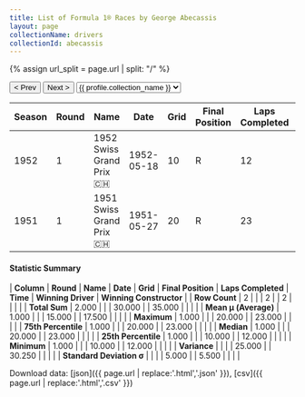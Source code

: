 ```yaml
---
title: List of Formula 1® Races by George Abecassis
layout: page
collectionName: drivers
collectionId: abecassis
---
```


{% assign url_split = page.url | split: "/" %}
<div id="collection-navigation">
<button onclick="selector.options[selector.selectedIndex-1].value && (window.location = selector.options[selector.selectedIndex-1].value);">&lt; Prev</button>
<button onclick="selector.options[selector.selectedIndex+1].value && (window.location = selector.options[selector.selectedIndex+1].value);">Next &gt;</button>
<select id="selector" onchange="this.options[this.selectedIndex].value && (window.location = this.options[this.selectedIndex].value);">
  {% for collectionId in site.data[page.collectionName].refs %}
    {% if collectionId == page.collectionId %}
      {% assign selected = "selected" %}
    {% else %}
      {% assign selected = "" %}
    {% endif %}
    {% assign profile = site.data[page.collectionName][collectionId].profile %}
    <option value="/f1/{{ page.collectionName }}/{{ collectionId }}/{{ url_split[4] }}" {{ selected }}>{{ profile.collection_name }}</option>
  {% endfor %}
</select>
</div>

| Season | Round | Name | Date | Grid | Final Position | Laps Completed | Time | Winning Driver | Winning Constructor |
|--|--|--|--|--|--|--|--|--|--|
| 1952 | 1 | 1952 Swiss Grand Prix 🇨🇭 | 1952-05-18 | 10 | R | 12 |   | Piero Taruffi 🇮🇹 | Ferrari 🇮🇹 |
| 1951 | 1 | 1951 Swiss Grand Prix 🇨🇭 | 1951-05-27 | 20 | R | 23 |   | Juan Fangio 🇦🇷 | Alfa Romeo 🇮🇹 |

#### Statistic Summary

| **Column** | **Round** | **Name** | **Date** | **Grid** | **Final Position** | **Laps Completed** | **Time** | **Winning Driver** | **Winning Constructor** |
| **Row Count** | 2 |  |  | 2 |  | 2 |  |  |  |
| **Total Sum** | 2.000 |  |  | 30.000 |  | 35.000 |  |  |  |
| **Mean μ (Average)** | 1.000 |  |  | 15.000 |  | 17.500 |  |  |  |
| **Maximum** | 1.000 |  |  | 20.000 |  | 23.000 |  |  |  |
| **75th Percentile** | 1.000 |  |  | 20.000 |  | 23.000 |  |  |  |
| **Median** | 1.000 |  |  | 20.000 |  | 23.000 |  |  |  |
| **25th Percentile** | 1.000 |  |  | 10.000 |  | 12.000 |  |  |  |
| **Minimum** | 1.000 |  |  | 10.000 |  | 12.000 |  |  |  |
| **Variance** |  |  |  | 25.000 |  | 30.250 |  |  |  |
| **Standard Deviation σ** |  |  |  | 5.000 |  | 5.500 |  |  |  |

Download data: [json]({{ page.url | replace:'.html','.json' }}), [csv]({{ page.url | replace:'.html','.csv' }})
